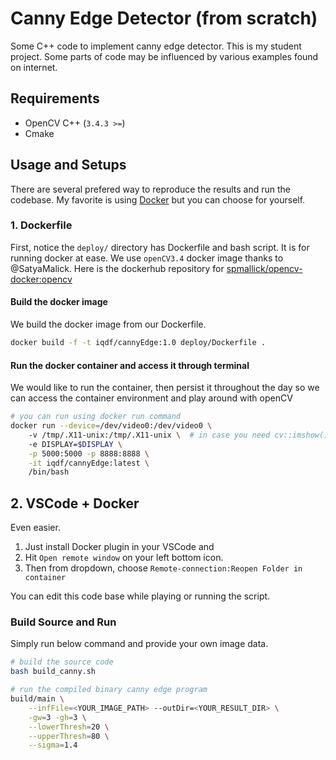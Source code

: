 # Canny Edge Detector (from scratch)

Some C++ code to implement canny edge detector. This is my student project. Some parts of code may be influenced by various examples found on internet.


## Requirements

- OpenCV C++ (`3.4.3 >=`)
- Cmake

## Usage and Setups

There are several prefered way to reproduce the results and run the codebase. My favorite is using [Docker](https://docker.io) but you can choose for yourself.

### 1. Dockerfile

First, notice the `deploy/` directory has Dockerfile and bash script. It is for running docker at ease. We use `openCV3.4` docker image
thanks to @SatyaMalick. Here is the dockerhub repository for [spmallick/opencv-docker:opencv](https://hub.docker.com/r/spmallick/opencv-docker)

#### Build the docker image
We build the docker image from our Dockerfile.

```bash
docker build -f -t iqdf/cannyEdge:1.0 deploy/Dockerfile .
```

#### Run the docker container and access it through terminal

We would like to run the container, then persist it throughout the day so we can access the container environment
and play around with openCV 
```bash
# you can run using docker run command
docker run --device=/dev/video0:/dev/video0 \  
    -v /tmp/.X11-unix:/tmp/.X11-unix \  # in case you need cv::imshow()
    -e DISPLAY=$DISPLAY \
    -p 5000:5000 -p 8888:8888 \
    -it iqdf/cannyEdge:latest \
    /bin/bash
```

## 2. VSCode + Docker

Even easier. 

1. Just install Docker plugin in your VSCode and 
2. Hit `Open remote window` on your left bottom icon.
3. Then from dropdown, choose `Remote-connection:Reopen Folder in container`

You can edit this code base while playing or running the script.


### Build Source and Run

Simply run below command and provide your own image data.
```bash
# build the source code
bash build_canny.sh

# run the compiled binary canny edge program
build/main \
    --infFile=<YOUR_IMAGE_PATH> --outDir=<YOUR_RESULT_DIR> \
    -gw=3 -gh=3 \
    --lowerThresh=20 \
    --upperThresh=80 \
    --sigma=1.4
```